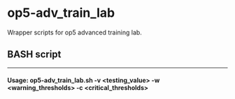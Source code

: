 # op5-adv_train_lab
Wrapper scripts for op5 advanced training lab.

## BASH script
------
#### Usage: op5-adv_train_lab.sh -v <testing_value> -w <warning_thresholds> -c <critical_thresholds>
 
